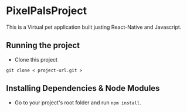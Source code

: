 # PixelPalsProject
This is a Virtual pet application built justing React-Native and Javascript.

## Running the project

- Clone this project
```
git clone < project-url.git >
```
##  Installing Dependencies & Node Modules 
- Go to your project's root folder and run `npm install`.
